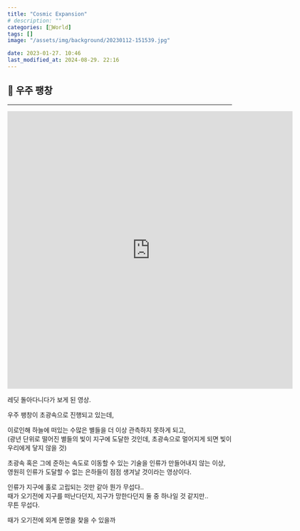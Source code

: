```yaml
---
title: "Cosmic Expansion"
# description: ""
categories: [📀World]
tags: []
image: "/assets/img/background/20230112-151539.jpg"

date: 2023-01-27. 10:46
last_modified_at: 2024-08-29. 22:16
---
```


## 📀 우주 팽창

---

<iframe id="reddit-embed" src="https://www.redditmedia.com/r/Damnthatsinteresting/comments/10m4k3c/didnt_expect_to_reach_it_but_its_sad_anyway/?ref_source=embed&amp;ref=share&amp;embed=true&amp;theme=dark" sandbox="allow-scripts allow-same-origin allow-popups" style="border: none;" height="623" width="640" scrolling="no"></iframe>

레딧 돌아다니다가 보게 된 영상.  

우주 팽창이 초광속으로 진행되고 있는데,  

이로인해 하늘에 떠있는 수많은 별들을 더 이상 관측하지 못하게 되고,  
(광년 단위로 떨어진 별들의 빛이 지구에 도달한 것인데, 초광속으로 멀어지게 되면 빛이 우리에게 닿지 않을 것)  

초광속 혹은 그에 준하는 속도로 이동할 수 있는 기술을 인류가 만들어내지 않는 이상,  
영원히 인류가 도달할 수 없는 은하들이 점점 생겨날 것이라는 영상이다.  

인류가 지구에 홀로 고립되는 것만 같아 뭔가 무섭다..  
때가 오기전에 지구를 떠난다던지, 지구가 망한다던지 둘 중 하나일 것 같지만..  
무튼 무섭다.  

때가 오기전에 외계 문명을 찾을 수 있을까  
